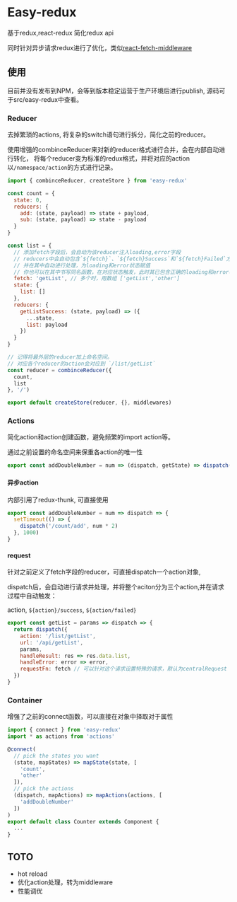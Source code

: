 # Easy-redux
基于redux,react-redux 简化redux api

同时针对异步请求redux进行了优化，类似[react-fetch-middleware](https://github.com/callmedadaxin/react-fetch-middleware)

## 使用
目前并没有发布到NPM，会等到版本稳定运营于生产环境后进行publish, 源码可于src/easy-redux中查看。

### Reducer
去掉繁琐的actions, 将复杂的switch语句进行拆分，简化之前的reducer。

使用增强的combinceReducer来对新的reducer格式进行合并，会在内部自动进行转化，
将每个reducer变为标准的redux格式，并将对应的action以`/namespace/action`的方式进行记录。

``` js
import { combinceReducer, createStore } from 'easy-redux'

const count = {
  state: 0,
  reducers: {
    add: (state, payload) => state + payload,
    sub: (state, payload) => state - payload
  }
}

const list = {
  // 添加fetch字段后，会自动为该reducer注入loading,error字段
  // reducers中会自动包含`${fetch}`、`${fetch}Success`和`${fetch}Failed`方法
  // 并在其中自动进行处理，为loading和error状态赋值
  // 你也可以在其中书写同名函数，在对应状态触发，此时其已包含正确的loading和error状态
  fetch: 'getList', // 多个时，用数组 ['getList','other']
  state: {
    list: []
  },
  reducers: {
    getListSuccess: (state, payload) => ({
      ...state,
      list: payload
    })
  }
}

// 记得将最外层的reducer加上命名空间。
// 对应各个reducer的action会对应到 `/list/getList`
const reducer = combinceReducer({
  count,
  list
}, '/')

export default createStore(reducer, {}, middlewares)
```

### Actions
简化action和action创建函数，避免频繁的import action等。

通过之前设置的命名空间来保重各action的唯一性

``` js
export const addDoubleNumber = num => (dispatch, getState) => dispatch('/count/add', num * 2)
```

#### 异步action
内部引用了redux-thunk, 可直接使用

``` js
export const addDoubleNumber = num => dispatch => {
  setTimeout(() => {
    dispatch('/count/add', num * 2)
  }, 1000)
}
```

#### request
针对之前定义了fetch字段的reducer，可直接dispatch一个action对象,

dispatch后，会自动进行请求并处理，并将整个aciton分为三个action,并在请求过程中自动触发：

action, `${action}/success`, `${action/failed}`

``` js
export const getList = params => dispatch => {
  return dispatch({
    action: '/list/getList',
    url: '/api/getList',
    params,
    handleResult: res => res.data.list,
    handleError: error => error,
    requestFn: fetch // 可以针对这个请求设置特殊的请求，默认为centralRequest
  })
}
```

### Container
增强了之前的connect函数，可以直接在对象中择取对于属性

``` js
import { connect } from 'easy-redux'
import * as actions from 'actions'

@connect(
  // pick the states you want
  (state, mapStates) => mapState(state, [
    'count',
    'other'
  ]),
  // pick the actions
  (dispatch, mapActions) => mapActions(actions, [
    'addDoubleNumber'
  ])
)
export default class Counter extends Component {
  ...
}
```

## TOTO
- hot reload
- 优化action处理，转为middleware
- 性能调优
